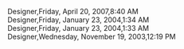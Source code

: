 ﻿Designer,Friday, April 20, 2007,8:40 AM  Designer,Friday, January 23, 2004,1:34 AM  Designer,Friday, January 23, 2004,1:33 AM  Designer,Wednesday, November 19, 2003,12:19 PM